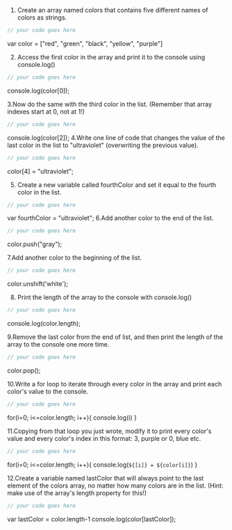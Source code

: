 1. Create an array named colors that contains five different names of colors as strings.

```js
// your code goes here
```
var color = ["red", "green", "black", "yellow", "purple"]

2. Access the first color in the array and print it to the console using console.log()

```js
// your code goes here
```
console.log(color[0]);

3.Now do the same with the third color in the list. (Remember that array indexes start at 0, not at 1!)

```js
// your code goes here
```
console.log(color[2]);
4.Write one line of code that changes the value of the last color in the list to "ultraviolet" (overwriting the previous value).

```js
// your code goes here
```
color[4] = "ultraviolet";

5. Create a new variable called fourthColor and set it equal to the fourth color in the list.

```js
// your code goes here
```
var fourthColor = "ultraviolet";
6.Add another color to the end of the list.

```js
// your code goes here
```
color.push("gray");

7.Add another color to the beginning of the list.

```js
// your code goes here
```
 color.unshift('white');

8. Print the length of the array to the console with console.log()

```js
// your code goes here
```
console.log(color.length);

9.Remove the last color from the end of list, and then print the length of the array to the console one more time.

```js
// your code goes here
```
color.pop();

10.Write a for loop to iterate through every color in the array and print each color's value to the console.

```js
// your code goes here
```
for(i=0; i<=color.length; i++){
  console.log(i)
}

11.Copying from that loop you just wrote, modify it to print every color's value and every color's index in this format: 3, purple or 0, blue etc.

```js
// your code goes here
```
for(i=0; i<=color.length; i++){
  console.log(`${[i]} = ${color[i]}`)
}

12.Create a variable named lastColor that will always point to the last element of the colors array, no matter how many colors are in the list. (Hint: make use of the array's length property for this!)

```js
// your code goes here
```
var lastColor = color.length-1
console.log(color[lastColor]);
